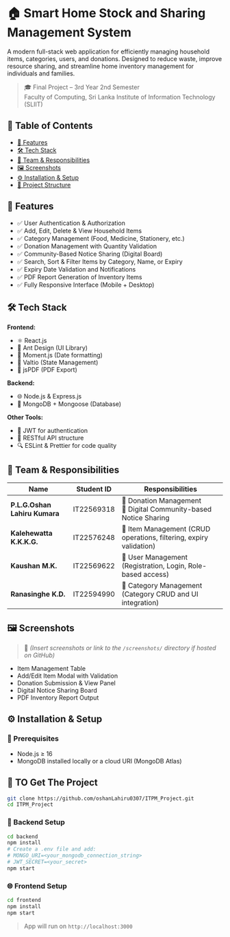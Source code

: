 # 🏠 Smart Home Stock and Sharing Management System

A modern full-stack web application for efficiently managing household items, categories, users, and donations. Designed to reduce waste, improve resource sharing, and streamline home inventory management for individuals and families.

> 🎓 Final Project – 3rd Year 2nd Semester  
> Faculty of Computing, Sri Lanka Institute of Information Technology (SLIIT)


## 📌 Table of Contents

- [🚀 Features](#-features)
- [🛠️ Tech Stack](#️-tech-stack)
- [👥 Team & Responsibilities](#-team--responsibilities)
- [🖼️ Screenshots](#️-screenshots)
- [⚙️ Installation & Setup](#️-installation--setup)
- [📂 Project Structure](#-project-structure)


## 🚀 Features

- ✅ User Authentication & Authorization  
- ✅ Add, Edit, Delete & View Household Items  
- ✅ Category Management (Food, Medicine, Stationery, etc.)  
- ✅ Donation Management with Quantity Validation  
- ✅ Community-Based Notice Sharing (Digital Board)  
- ✅ Search, Sort & Filter Items by Category, Name, or Expiry  
- ✅ Expiry Date Validation and Notifications  
- ✅ PDF Report Generation of Inventory Items  
- ✅ Fully Responsive Interface (Mobile + Desktop)  



## 🛠️ Tech Stack

**Frontend:**  
- ⚛️ React.js  
- 🎨 Ant Design (UI Library)  
- 📅 Moment.js (Date formatting)  
- 🧠 Valtio (State Management)  
- 🧾 jsPDF (PDF Export)  

**Backend:**  
- 🌐 Node.js & Express.js  
- 🍃 MongoDB + Mongoose (Database)  

**Other Tools:**  
- 🔐 JWT for authentication  
- 🔄 RESTful API structure  
- 🔍 ESLint & Prettier for code quality  

## 👥 Team & Responsibilities

| Name                          | Student ID     | Responsibilities                                                                 |
|------------------------------|----------------|----------------------------------------------------------------------------------|
| **P.L.G.Oshan Lahiru Kumara**| IT22569318     | 🔹 Donation Management<br>🔹 Digital Community-based Notice Sharing              |
| **Kalehewatta K.K.K.G.**     | IT22576248     | 🔹 Item Management (CRUD operations, filtering, expiry validation)               |
| **Kaushan M.K.**             | IT22569622     | 🔹 User Management (Registration, Login, Role-based access)                      |
| **Ranasinghe K.D.**          | IT22594990     | 🔹 Category Management (Category CRUD and UI integration)                        |

## 🖼️ Screenshots

> 📌 *(Insert screenshots or link to the `/screenshots/` directory if hosted on GitHub)*

- Item Management Table  
- Add/Edit Item Modal with Validation  
- Donation Submission & View Panel  
- Digital Notice Sharing Board  
- PDF Inventory Report Output  

## ⚙️ Installation & Setup

### 🔧 Prerequisites
- Node.js ≥ 16  
- MongoDB installed locally or a cloud URI (MongoDB Atlas)

## 🔌 TO Get The Project
```bash
git clone https://github.com/oshanLahiru0307/ITPM_Project.git
cd ITPM_Project
```

### 🔌 Backend Setup
```bash
cd backend
npm install
# Create a .env file and add:
# MONGO_URI=<your_mongodb_connection_string>
# JWT_SECRET=<your_secret>
npm start
```

### 🌐 Frontend Setup
```bash
cd frontend
npm install
npm start
```

> App will run on `http://localhost:3000`